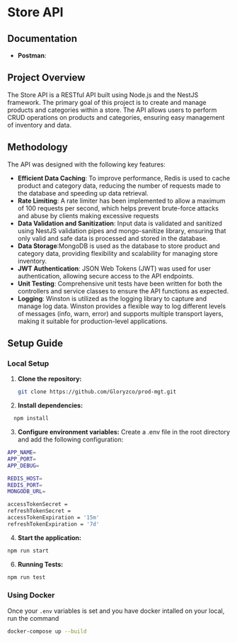 # Store API

## Documentation

- **Postman**:

## Project Overview

The Store API is a RESTful API built using Node.js and the NestJS framework. The primary goal of this project is to create and manage products and categories within a store. The API allows users to perform CRUD operations on products and categories, ensuring easy management of inventory and data.

## Methodology

The API was designed with the following key features:

- **Efficient Data Caching**: To improve performance, Redis is used to cache product and category data, reducing the number of requests made to the database and speeding up data retrieval.
- **Rate Limiting**: A rate limiter has been implemented to allow a maximum of 100 requests per second, which helps prevent brute-force attacks and abuse by clients making excessive requests
- **Data Validation and Sanitization**: Input data is validated and sanitized using NestJS validation pipes and mongo-sanitize library, ensuring that only valid and safe data is processed and stored in the database.
- **Data Storage**:MongoDB is used as the database to store product and category data, providing flexibility and scalability for managing store inventory.
- **JWT Authentication**: JSON Web Tokens (JWT) was used for user authentication, allowing secure access to the API endpoints.
- **Unit Testing**: Comprehensive unit tests have been written for both the controllers and service classes to ensure the API functions as expected.
- **Logging**: Winston is utilized as the logging library to capture and manage log data. Winston provides a flexible way to log different levels of messages (info, warn, error) and supports multiple transport layers, making it suitable for production-level applications.

## Setup Guide

### Local Setup

1. **Clone the repository:**

   ```bash
   git clone https://github.com/Gloryzco/prod-mgt.git
   ```

2. **Install dependencies:**

```bash
  npm install
```

3. **Configure environment variables:**
   Create a .env file in the root directory and add the following configuration:

```bash
APP_NAME=
APP_PORT=
APP_DEBUG=

REDIS_HOST=
REDIS_PORT=
MONGODB_URL=

accessTokenSecret =
refreshTokenSecret =
accessTokenExpiration = '15m'
refreshTokenExpiration = '7d'

```

4. **Start the application:**

```bash
npm run start
```

6. **Running Tests:**

```bash
npm run test
```

### Using Docker

Once your `.env` variables is set and you have docker intalled on your local, run the command

```bash
docker-compose up --build
```
